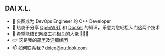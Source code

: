 ## DAI X.L.

- 🔭 妄图成为 DevOps Engineer 的 C++ Developer
- 🌱 热衷于分享 [OpenWRT](https://openwrt.org/) 和 [Docker](https://www.docker.com/) 的知识，乐意为您轻松入门这两个技术
- 👯 希望能结识网络工程相关的大佬 🙏🙏🙏
- 👉 这是我的[简历](https://dxlcq.cn/src/jiao/profile/)及[详细经历](https://dxlcq.cn/src/jiao/cv/)
- 📫 如何联系我？[dxlcq@outlook.com](mailto:dxlcq@outlook.com)
